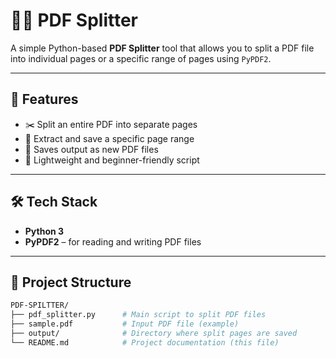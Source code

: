 # 📄🔪 PDF Splitter

A simple Python-based **PDF Splitter** tool that allows you to split a PDF file into individual pages or a specific range of pages using `PyPDF2`.

---

## 🚀 Features

- ✂️ Split an entire PDF into separate pages
- 🔢 Extract and save a specific page range
- 💾 Saves output as new PDF files
- 🐍 Lightweight and beginner-friendly script

---

## 🛠️ Tech Stack

- **Python 3**
- **PyPDF2** – for reading and writing PDF files

---

## 📂 Project Structure

```bash
PDF-SPILTTER/
├── pdf_splitter.py      # Main script to split PDF files
├── sample.pdf           # Input PDF file (example)
├── output/              # Directory where split pages are saved
└── README.md            # Project documentation (this file)
